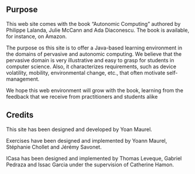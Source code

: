 <article markdown="1" class="single-column">

# Purpose

This web site comes with the book “Autonomic Computing” authored by Philippe Lalanda, Julie McCann and Ada Diaconescu. The book is available, for instance, on Amazon.

The purpose os this site is to offer a Java-based learning environment in the domains of pervasive and autonomic computing. We believe that the pervasive domain is very illustrative and easy to grasp for students in computer science. Also, it characterizes requirements, such as device volatility, mobility, environmental change, etc., that often motivate self-management.

We hope this web environment will grow with the book, learning from the feedback that we receive from practitioners and students alike

# Credits

This site has been designed and developed by Yoan Maurel.

Exercises have been designed and implemented by Yoann Maurel, Stéphanie Chollet and Jérémy Savonet.

ICasa has been designed and implemented by Thomas Leveque, Gabriel Pedraza and Issac Garcia under the supervision of Catherine Hamon. 

</article>